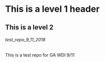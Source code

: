 # This is a level 1 header
## This is a level 2

###### test_repo_9_11_2018
This is a test repo for GA WDI 9/11
